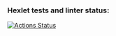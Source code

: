 ### Hexlet tests and linter status:
[![Actions Status](https://github.com/KiritoMorl/frontend-project-44/workflows/hexlet-check/badge.svg)](https://github.com/KiritoMorl/frontend-project-44/actions)